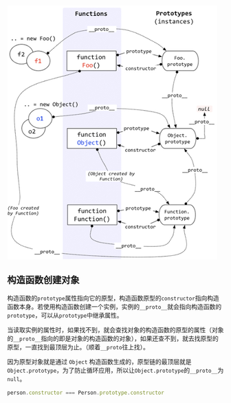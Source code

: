

![simg](./images/38067986-4bf5133e-3341-11e8-955c-ec57beca1c8c.png)

## 构造函数创建对象

构造函数的`prototype`属性指向它的原型，构造函数原型的`constructor`指向构造函数本身。若使用构造函数创建一个实例，实例的`__proto__`就会指向构造函数的`prototype`，可以从`prototype`中继承属性。

当读取实例的属性时，如果找不到，就会查找对象的构造函数的原型的属性（对象的`__proto__`指向的即是对象的构造函数的对象），如果还查不到，就去找原型的原型，一直找到最顶层为止。（顺着`__proto`往上找）。

因为原型对象就是通过 `Object` 构造函数生成的，原型链的最顶层就是`Object.prototype`，为了防止循环应用，所以让`Object.prototype`的`__proto__`为`null`。

```javascript
person.constructor === Person.prototype.constructor
```



